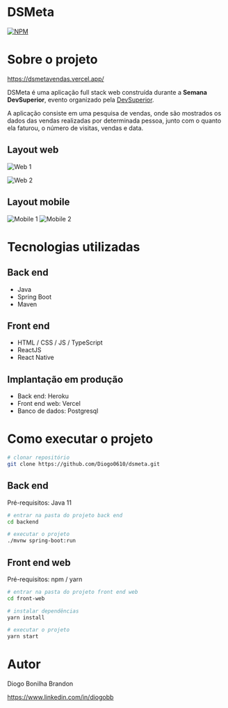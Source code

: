 # DSMeta 
[![NPM](https://img.shields.io/npm/l/react)](https://github.com/Diogo0610/dsmeta/blob/main/license) 

# Sobre o projeto

https://dsmetavendas.vercel.app/

DSMeta é uma aplicação full stack web construída durante a **Semana DevSuperior**, evento organizado pela [DevSuperior](https://devsuperior.com "Site da DevSuperior").

A aplicação consiste em uma pesquisa de vendas, onde são mostrados os dados das vendas realizadas por determinada pessoa, junto com o quanto ela faturou, o número de visitas, vendas e data.

## Layout web
![Web 1](https://github.com/Diogo0610/dsmeta/blob/main/Images/layoutweb1.png)

![Web 2](https://github.com/Diogo0610/dsmeta/blob/main/Images/layoutweb2.png)

## Layout mobile
![Mobile 1](https://github.com/Diogo0610/dsmeta/blob/main/Images/layoutmobile1.jpeg) ![Mobile 2](https://github.com/Diogo0610/dsmeta/blob/main/Images/layoutmobile2.jpeg)


# Tecnologias utilizadas
## Back end
- Java
- Spring Boot
- Maven
## Front end
- HTML / CSS / JS / TypeScript
- ReactJS
- React Native

## Implantação em produção
- Back end: Heroku
- Front end web: Vercel
- Banco de dados: Postgresql

# Como executar o projeto

```bash
# clonar repositório
git clone https://github.com/Diogo0610/dsmeta.git
```

## Back end
Pré-requisitos: Java 11

```bash
# entrar na pasta do projeto back end
cd backend

# executar o projeto
./mvnw spring-boot:run
```

## Front end web
Pré-requisitos: npm / yarn

```bash
# entrar na pasta do projeto front end web
cd front-web

# instalar dependências
yarn install

# executar o projeto
yarn start
```

# Autor

Diogo Bonilha Brandon

https://www.linkedin.com/in/diogobb
